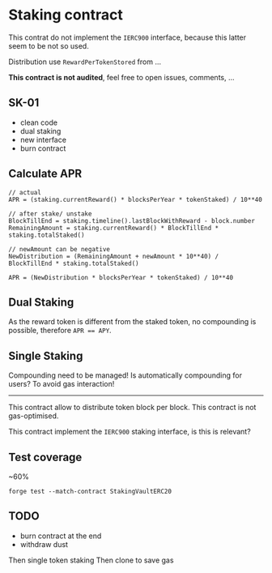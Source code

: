 # Staking contract

This contrat do not implement the `IERC900` interface, because this latter seem to be not so used.

Distribution use `RewardPerTokenStored` from ...

**This contract is not audited**, feel free to open issues, comments, ...

## SK-01
- clean code
- dual staking
- new interface
- burn contract

## Calculate APR
```
// actual
APR = (staking.currentReward() * blocksPerYear * tokenStaked) / 10**40

// after stake/ unstake
BlockTillEnd = staking.timeline().lastBlockWithReward - block.number
RemainingAmount = staking.currentReward() * BlockTillEnd * staking.totalStaked()

// newAmount can be negative
NewDistribution = (RemainingAmount + newAmount * 10**40) / BlockTillEnd * staking.totalStaked()

APR = (NewDistribution * blocksPerYear * tokenStaked) / 10**40
```


## Dual Staking

As the reward token is different from the staked token, no compounding is possible, therefore `APR == APY`.

## Single Staking

Compounding need to be managed! Is automatically compounding for users? To avoid gas interaction!

---

This contract allow to distribute token block per block. This contract is not gas-optimised.

This contract implement the `IERC900` staking interface, is this is relevant?


## Test coverage

~60%
```
forge test --match-contract StakingVaultERC20
```

## TODO 
- burn contract at the end
- withdraw dust

Then single token staking
Then clone to save gas